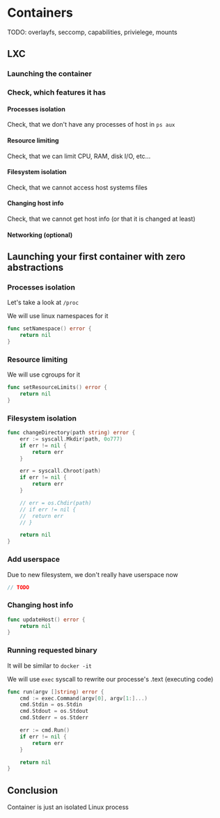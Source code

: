 # Containers

TODO: overlayfs, seccomp, capabilities, privielege, mounts

## LXC

### Launching the container

### Check, which features it has

#### Processes isolation

Check, that we don't have any processes of host in `ps aux`

#### Resource limiting

Check, that we can limit CPU, RAM, disk I/O, etc...

#### Filesystem isolation

Check, that we cannot access host systems files

#### Changing host info

Check, that we cannot get host info (or that it is changed at least)

#### Networking (optional)

## Launching your first container with zero abstractions

### Processes isolation

Let's take a look at `/proc`

We will use linux namespaces for it

```go
func setNamespace() error {
	return nil
}
```

### Resource limiting

We will use cgroups for it

```go
func setResourceLimits() error {
	return nil
}
```

### Filesystem isolation

```go
func changeDirectory(path string) error {
	err := syscall.Mkdir(path, 0o777)
	if err != nil {
		return err
	}

	err = syscall.Chroot(path)
	if err != nil {
		return err
	}

	// err = os.Chdir(path)
	// if err != nil {
	// 	return err
	// }

	return nil
}
```

### Add userspace

Due to new filesystem, we don't really have userspace now

```go
// TODO
```

### Changing host info

```go
func updateHost() error {
	return nil
}
```

### Running requested binary

It will be similar to `docker -it`

We will use `exec` syscall to rewrite our processe's .text (executing code)

```go
func run(argv []string) error {
	cmd := exec.Command(argv[0], argv[1:]...)
	cmd.Stdin = os.Stdin
	cmd.Stdout = os.Stdout
	cmd.Stderr = os.Stderr

	err := cmd.Run()
	if err != nil {
		return err
	}

	return nil
}
```

## Conclusion

Container is just an isolated Linux process
